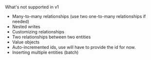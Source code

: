 
What's not supported in v1
- Many-to-many relationships (use two one-to-many relationships if needed)
- Nested writes
- Customizing relationships 
- Two relationships between two entities
- Value objects
- Auto-incremented ids, use will have to provide the id for now. 
- Inserting multiple entities (batch)
